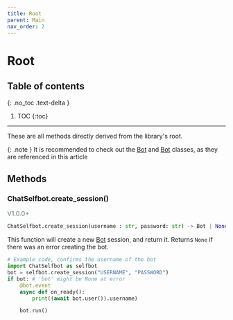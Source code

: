 ```yaml
---
title: Root
parent: Main
nav_order: 2
---
```


# Root

## Table of contents
{: .no_toc .text-delta }

1. TOC
{:toc}

---

These are all methods directly derived from the library's root.

{: .note }
It is recommended to check out the [Bot](/docs/Main/Bot.md) and [Bot](/docs/Main/Bot.md) classes, as they are referenced in this article

## Methods
### ChatSelfbot.create_session()
<p style="font-size: 0.9rem; color: #6c757d;">V1.0.0+</p>

```py
ChatSelfbot.create_session(username : str, password: str) -> Bot | None
```
This function will create a new [Bot](/docs/Main/Bot.md) session, and return it.
Returns `None` if there was an error creating the bot.
```py
# Example code, confirms the username of the bot
import ChatSelfbot as selfbot
bot = selfbot.create_session("USERNAME", "PASSWORD")
if bot: # 'bot' might be None at error
    @bot.event
    async def on_ready():
        print((await bot.user()).username)

    bot.run()
```

